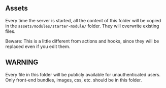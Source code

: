 ## Assets

Every time the server is started, all the content of this folder will be copied in the `assets/modules/starter-module/` folder.
They will overwrite existing files.

Beware: This is a little different from actions and hooks, since they will be replaced even if you edit them.

## WARNING

Every file in this folder will be publicly available for unauthenticated users.
Only front-end bundles, images, css, etc. should be in this folder.
